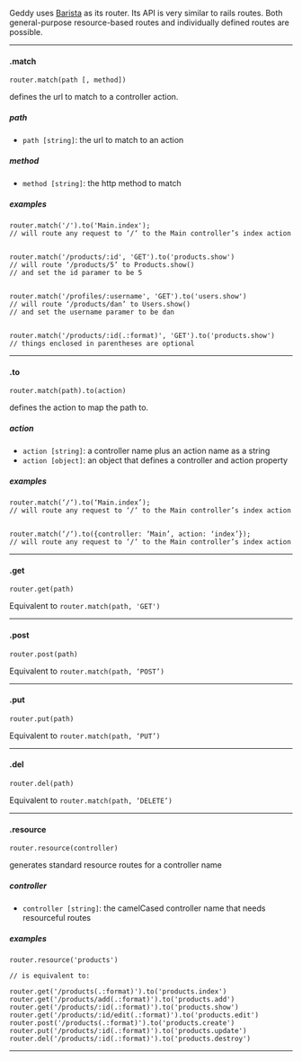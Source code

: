 Geddy uses [Barista](http://github.com/kieran/barista) as its router. Its API is very similar to rails routes. Both general-purpose resource-based routes and individually defined routes are possible.

* * *

#### .match
`router.match(path [, method])`

defines the url to match to a controller action.

##### path
- `path [string]`: the url to match to an action

##### method
- `method [string]`: the http method to match

##### examples
```
router.match('/').to('Main.index');
// will route any request to ‘/‘ to the Main controller’s index action


router.match('/products/:id', 'GET').to('products.show')
// will route ‘/products/5’ to Products.show()
// and set the id paramer to be 5


router.match('/profiles/:username', 'GET').to('users.show')
// will route ‘/products/dan’ to Users.show()
// and set the username paramer to be dan


router.match('/products/:id(.:format)', 'GET').to('products.show')
// things enclosed in parentheses are optional
```

* * *

#### .to
`router.match(path).to(action)`

defines the action to map the path to.

##### action
- `action [string]`: a controller name plus an action name as a string
- `action [object]`: an object that defines a controller and action property

##### examples
```
router.match(‘/‘).to(‘Main.index’);
// will route any request to ‘/‘ to the Main controller’s index action


router.match(‘/‘).to({controller: ‘Main’, action: ‘index’});
// will route any request to ‘/‘ to the Main controller’s index action
```

* * *

#### .get
`router.get(path)`

Equivalent to `router.match(path, 'GET')`

* * *

#### .post
`router.post(path)`

Equivalent to `router.match(path, ‘POST’)`

* * *

#### .put
`router.put(path)`

Equivalent to `router.match(path, ‘PUT’)`

* * *

#### .del
`router.del(path)`

Equivalent to `router.match(path, ‘DELETE’)`

* * *

#### .resource
`router.resource(controller)`

generates standard resource routes for a controller name

##### controller
- `controller [string]`: the camelCased controller name that needs resourceful routes

##### examples
```
router.resource('products')

// is equivalent to:

router.get('/products(.:format)').to('products.index')
router.get('/products/add(.:format)').to('products.add')
router.get('/products/:id(.:format)').to('products.show')
router.get('/products/:id/edit(.:format)').to('products.edit')
router.post('/products(.:format)').to('products.create')
router.put('/products/:id(.:format)').to('products.update')
router.del('/products/:id(.:format)').to('products.destroy')
```

* * *
